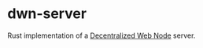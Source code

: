 # dwn-server

Rust implementation of a [Decentralized Web Node](https://identity.foundation/decentralized-web-node/spec/) server.
